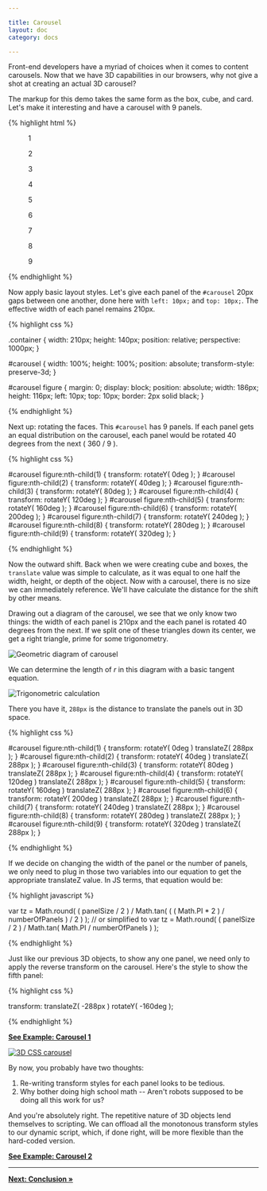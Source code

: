 ```yaml
---

title: Carousel
layout: doc
category: docs

---
```


Front-end developers have a myriad of choices when it comes to content carousels. Now that we have 3D capabilities in our browsers, why not give a shot at creating an actual 3D carousel?

The markup for this demo takes the same form as the box, cube, and card. Let's make it interesting and have a carousel with 9 panels.

{% highlight html %}

<section class="container">
  <div id="carousel">
    <figure>1</figure>
    <figure>2</figure>
    <figure>3</figure>
    <figure>4</figure>
    <figure>5</figure>
    <figure>6</figure>
    <figure>7</figure>
    <figure>8</figure>
    <figure>9</figure>
  </div>
</section>

{% endhighlight %}

Now apply basic layout styles. Let's give each panel of the `#carousel` 20px gaps between one another, done here with `left: 10px;` and `top: 10px;`. The effective width of each panel remains 210px.

{% highlight css %}

.container {
  width: 210px;
  height: 140px;
  position: relative;
  perspective: 1000px;
}

#carousel {
  width: 100%;
  height: 100%;
  position: absolute;
  transform-style: preserve-3d;
}

#carousel figure {
  margin: 0;
  display: block;
  position: absolute;
  width: 186px;
  height: 116px;
  left: 10px;
  top: 10px;
  border: 2px solid black;
}

{% endhighlight %}

Next up: rotating the faces. This `#carousel` has 9 panels. If each panel gets an equal distribution on the carousel, each panel would be rotated 40 degrees from the next ( 360 / 9 ).

{% highlight css %}

#carousel figure:nth-child(1) { transform: rotateY(   0deg ); }
#carousel figure:nth-child(2) { transform: rotateY(  40deg ); }
#carousel figure:nth-child(3) { transform: rotateY(  80deg ); }
#carousel figure:nth-child(4) { transform: rotateY( 120deg ); }
#carousel figure:nth-child(5) { transform: rotateY( 160deg ); }
#carousel figure:nth-child(6) { transform: rotateY( 200deg ); }
#carousel figure:nth-child(7) { transform: rotateY( 240deg ); }
#carousel figure:nth-child(8) { transform: rotateY( 280deg ); }
#carousel figure:nth-child(9) { transform: rotateY( 320deg ); }

{% endhighlight %}

Now the outward shift. Back when we were creating cube and boxes, the `translate` value was simple to calculate, as it was equal to one half the width, height, or depth of the object. Now with a carousel, there is no size we can immediately reference. We'll have calculate the distance for the shift by other means.

Drawing out a diagram of the carousel, we see that we only know two things: the width of each panel is 210px and the each panel is rotated 40 degrees from the next. If we split one of these triangles down its center, we get a right triangle, prime for some trigonometry.

![Geometric diagram of carousel](../img/diagram.png)

We can determine the length of _r_ in this diagram with a basic tangent equation.

![Trigonometric calculation](../img/calc.png)

There you have it, `288px` is the distance to translate the panels out in 3D space. 

{% highlight css %}

#carousel figure:nth-child(1) { transform: rotateY(   0deg ) translateZ( 288px ); }
#carousel figure:nth-child(2) { transform: rotateY(  40deg ) translateZ( 288px ); }
#carousel figure:nth-child(3) { transform: rotateY(  80deg ) translateZ( 288px ); }
#carousel figure:nth-child(4) { transform: rotateY( 120deg ) translateZ( 288px ); }
#carousel figure:nth-child(5) { transform: rotateY( 160deg ) translateZ( 288px ); }
#carousel figure:nth-child(6) { transform: rotateY( 200deg ) translateZ( 288px ); }
#carousel figure:nth-child(7) { transform: rotateY( 240deg ) translateZ( 288px ); }
#carousel figure:nth-child(8) { transform: rotateY( 280deg ) translateZ( 288px ); }
#carousel figure:nth-child(9) { transform: rotateY( 320deg ) translateZ( 288px ); }

{% endhighlight %}

If we decide on changing the width of the panel or the number of panels, we only need to plug in those two variables into our equation to get the appropriate translateZ value. In JS terms, that equation would be:

{% highlight javascript %}

var tz = Math.round( ( panelSize / 2 ) / 
  Math.tan( ( ( Math.PI * 2 ) / numberOfPanels ) / 2 ) );
// or simplified to
var tz = Math.round( ( panelSize / 2 ) / 
  Math.tan( Math.PI / numberOfPanels ) );

{% endhighlight %}

Just like our previous 3D objects, to show any one panel, we need only to apply the reverse transform on the carousel. Here's the style to show the fifth panel:

{% highlight css %}

transform: translateZ( -288px ) rotateY( -160deg );

{% endhighlight %}

[**See Example: Carousel 1**](../examples/carousel-01.html)

[![3D CSS carousel](../img/carousel01.png)](../examples/carousel-01.html)

By now, you probably have two thoughts: 

1. Re-writing transform styles for each panel looks to be tedious. 
2. Why bother doing high school math -- Aren't robots supposed to be doing all this work for us?  

And you're absolutely right. The repetitive nature of 3D objects lend themselves to scripting. We can offload all the monotonous transform styles to our dynamic script, which, if done right, will be more flexible than the hard-coded version.

[**See Example: Carousel 2**](../examples/carousel-02-dynamic.html)

* * *

[**Next: Conclusion &raquo;**](conclusion.html)
